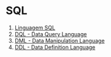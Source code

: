 # SQL

1. [Linguagem SQL](https://github.com/GabrielJulio/bd/blob/master/SQL/01_linguagem/README.md)
1. [DQL - Data Query Language](https://github.com/GabrielJulio/bd/blob/master/SQL/02_dql/README.md)
1. [DML - Data Manipulation Language](https://github.com/GabrielJulio/bd/blob/master/SQL/03_dml/README.md)
1. [DDL - Data Definition Language](https://github.com/GabrielJulio/bd/blob/master/SQL/04_ddl/README.md)
